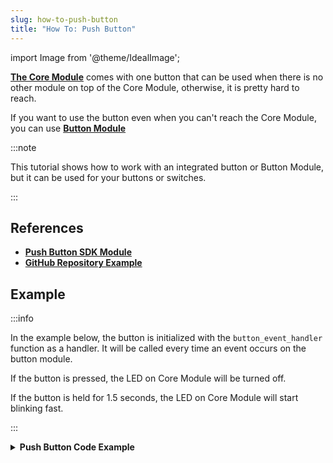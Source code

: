 ```yaml
---
slug: how-to-push-button
title: "How To: Push Button"
---
```

import Image from '@theme/IdealImage';

[**The Core Module**](../../hardware-modules/about-core-module.md) comes with one button that can be used when there is no other module on top of the Core Module, otherwise, it is pretty hard to reach.

If you want to use the button even when you can't reach the Core Module, you can use [**Button Module**](../../hardware-modules//about-button-module.md)

:::note

This tutorial shows how to work with an integrated button or Button Module, but it can be used for your buttons or switches.

:::

## References
- [**Push Button SDK Module**](https://sdk.hardwario.com/group__twr__button.html)
- [**GitHub Repository Example**](https://github.com/hardwario/twr-sdk/blob/master/_examples/button/application.c)


## Example

:::info

In the example below, the button is initialized with the `button_event_handler` function as a handler. It will be called every time an event occurs on the button module.

If the button is pressed, the LED on Core Module will be turned off.

If the button is held for 1.5 seconds, the LED on Core Module will start blinking fast.

:::

<details><summary><b>Push Button Code Example</b></summary>
<p>

  ```c showLineNumbers
  #include <application.h>

  twr_led_t led;
  twr_button_t button;

  void button_event_handler(twr_button_t *self, twr_button_event_t event, void *event_param)
  {
      (void) self;
      (void) event_param;

      if (event == TWR_BUTTON_EVENT_PRESS)
      {
          twr_led_set_mode(&led, TWR_LED_MODE_OFF);
      } else if (event == TWR_BUTTON_EVENT_HOLD ) {
          twr_led_set_mode(&led, TWR_LED_MODE_BLINK_FAST);
      }
  }

  void application_init(void)
  {
      // Initialize LED
      twr_led_init(&led, TWR_GPIO_LED, false, false);
      twr_led_set_mode(&led, TWR_LED_MODE_OFF);

      // Initialize button
      twr_button_init(&button, TWR_GPIO_BUTTON, TWR_GPIO_PULL_DOWN,0);
      twr_button_set_event_handler(&button, button_event_handler, NULL);

      // Set HOLD time
      twr_button_set_hold_time(&button, 1500);
  }
  ```

</p>
</details>
